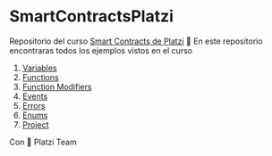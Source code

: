# SmartContractsPlatzi
Repositorio del curso [Smart Contracts de Platzi](https://platzi.com/cursos/smart-contracts/) 💚 
En este repositorio encontraras todos los ejemplos vistos en el curso 

1. [Variables](https://github.com/anfepar/SmartContractsPlatzi/tree/master/variables)
2. [Functions](https://github.com/anfepar/SmartContractsPlatzi/tree/master/functions)
3. [Function Modifiers](https://github.com/anfepar/SmartContractsPlatzi/tree/master/functionModifiers)
4. [Events](https://github.com/anfepar/SmartContractsPlatzi/tree/master/events)
5. [Errors](https://github.com/anfepar/SmartContractsPlatzi/tree/master/errors)
6. [Enums](https://github.com/anfepar/SmartContractsPlatzi/tree/master/enums)
7. [Project](https://github.com/anfepar/SmartContractsPlatzi/tree/master/project)

Con 💚 Platzi Team
